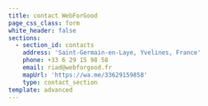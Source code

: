 ```yaml
---
title: contact WebForGood
page_css_class: form
white_header: false
sections:
  - section_id: contacts
    address: 'Saint-Germain-en-Laye, Yvelines, France'
    phone: +33 6 29 15 98 58
    email: riad@webforgood.fr
    mapUrl: 'https://wa.me/33629159858'
    type: contact_section
template: advanced
---
```

